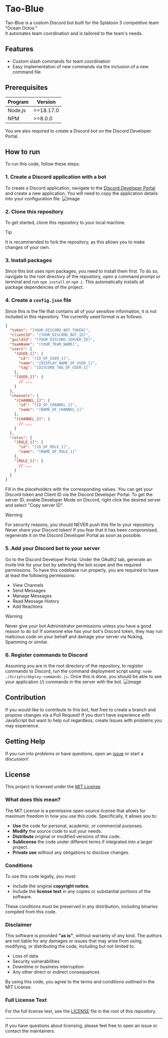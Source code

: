 # Tao-Blue
Tao-Blue is a custom Discord bot built for the Splatoon 3 competitive team "Ocean Octos."  
It automates team coordination and is tailored to the team's needs.

## Features
- Custom slash commands for team coordination
- Easy implementation of new commands via the inclusion of a new command file

## Prerequisites
|Program    |Version     |
|-----------|------------|
|Node.js    |>=18.17.0   |
|NPM        |>=8.0.0     |

You are also required to create a Discord bot on the Discord Developer Portal.

## How to run
To run this code, follow these steps:

### 1. Create a Discord application with a bot
To create a Discord application, navigate to the [Discord Developer Portal](https://discord.com/developers/) and create a new application. You will need to copy the application details into your configuration file.
![image](https://github.com/user-attachments/assets/54e402b1-57cd-435a-bc30-89f9611ccdff)

### 2. Clone this repository
To get started, clone this repository to your local machine.
> [!TIP]
> It is recommended to fork the repository, as this allows you to make changes of your own.

### 3. Install packages
Since this bot uses npm packages, you need to install them first. To do so, navigate to the root directory of the repository, open a command prompt or terminal and run `npm install` or `npm i`. This automatically installs all package dependencies of the project.

### 4. Create a `config.json` file
Since this is the file that contains all of your sensitive information, it is not included in this repository. The currently used format is as follows:
```json
{
  "token": "[YOUR_DISCORD_BOT_TOKEN]",
  "clientId": "[YOUR_DISCORD_BOT_ID]",
  "guildId": "[YOUR_DISCORD_SERVER_ID]",
  "teamName": "[YOUR_TEAM_NAME]",
  "users": {
    "[USER_1]": {
      "id": "[ID_OF_USER_1]",
      "name": "[DISPLAY_NAME_OF_USER_1]",
      "tag": "[DISCORD_TAG_OF_USER_1]"
    },
    "[USER_2]": {
      // ...
    }
  },
  "channels": {
    "[CHANNEL_1]": {
      "id": "[ID_OF_CHANNEL_1]",
      "name": "[NAME_OF_CHANNEL_1]"
    },
    "[CHANNEL_2]": {
      // ...
    }
  },
  "roles": {
    "[ROLE_1]": {
      "id": "[ID_OF_ROLE_1]",
      "name": "[NAME_OF_ROLE_1]"
    },
    "[ROLE_2]": {
      // ...
    }
  }
}
```
Fill in the placeholders with the corresponding values. You can get your Discord token and Client ID via the Discord Developer Portal. To get the server ID, enable Developer Mode on Discord, right click the desired server and select "Copy server ID".
> [!WARNING]  
> For security reasons, you should NEVER push this file to your repository. Never share your Discord token! If you fear that it has been compromised, regenerate it on the Discord Developer Portal as soon as possible.

### 5. Add your Discord bot to your server
Go to the Discord Developer Portal. Under the OAuth2 tab, generate an invite link for your bot by selecting the bot scope and the required permissions.
To have this codebase run properly, you are required to have at least the following permissions:
* View Channels
* Send Messages
* Manage Messages
* Read Message History
* Add Reactions

> [!WARNING]
> Never give your bot Administrator permissions unless you have a good reason to do so! If someone else has your bot's Discord token, they may run malicious code on your behalf and damage your server via Nuking, Spamming or similar.

### 6. Register commands to Discord
Assuming you are in the root directory of the repository, to register commands to Discord, run the command deployment script using: `node ./Scripts/deploy-commands.js`.
Once this is done, you should be able to see your application (/) commands in the server with the bot.
![image](https://github.com/user-attachments/assets/40fa2fcb-d555-46ae-af7b-c9db5d534113)

## Contribution
If you would like to contribute to this bot, feel free to create a branch and propose changes via a Pull Request! If you don't have experience with JavaScript but want to help out regardless, create Issues with problems you may experience.

## Getting Help
If you run into problems or have questions, open an [issue](https://github.com/Hazeolation/Tao_Blue/issues) or start a discussion!

## License

This project is licensed under the [MIT License](LICENSE).

### What does this mean?

The MIT License is a permissive open-source license that allows for maximum freedom in how you use this code. Specifically, it allows you to:

- **Use** the code for personal, academic, or commercial purposes.
- **Modify** the source code to suit your needs.
- **Distribute** original or modified versions of this code.
- **Sublicense** the code under different terms if integrated into a larger project.
- **Private use** without any obligations to disclose changes.

### Conditions

To use this code legally, you must:

- Include the original **copyright notice**.
- Include the **license text** in any copies or substantial portions of the software.

These conditions must be preserved in any distribution, including binaries compiled from this code.

### Disclaimer

This software is provided **"as is"**, without warranty of any kind. The authors are not liable for any damages or issues that may arise from using, modifying, or distributing the code, including but not limited to:

- Loss of data
- Security vulnerabilities
- Downtime or business interruption
- Any other direct or indirect consequences

By using this code, you agree to the terms and conditions outlined in the MIT License.

### Full License Text

For the full license text, see the [LICENSE](LICENSE) file in the root of this repository.

---

If you have questions about licensing, please feel free to open an issue or contact the maintainers.

